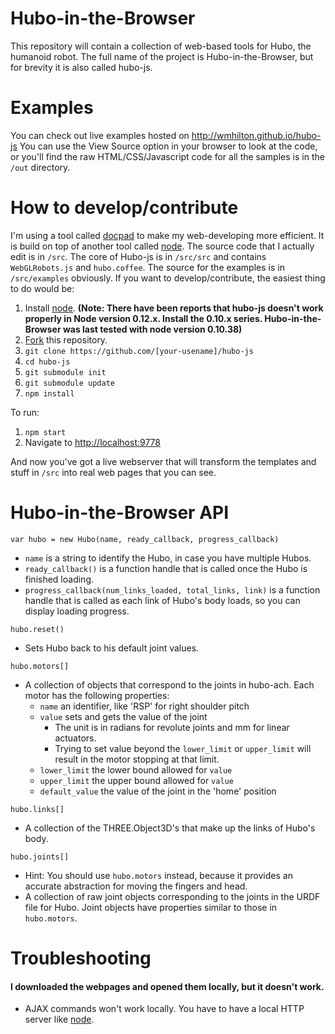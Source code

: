 Hubo-in-the-Browser
===================

This repository will contain a collection of web-based tools for Hubo, the humanoid robot. The full name of the project is Hubo-in-the-Browser, but for brevity it is also called hubo-js.

Examples
======== 

You can check out live examples hosted on <http://wmhilton.github.io/hubo-js> You can use the View Source option in your browser to look at the code, or you'll find the raw HTML/CSS/Javascript code for all the samples is in the `/out` directory.

How to develop/contribute
=========================

I'm using a tool called [docpad][] to make my web-developing more efficient. It is build on top of  another tool called [node][]. The source code that I actually edit is in `/src`. The core of Hubo-js is in `/src/src` and contains `WebGLRobots.js` and `hubo.coffee`. The source for the examples is in `/src/examples` obviously. If you want to develop/contribute, the easiest thing to do would be:

1. Install [node][]. **(Note: There have been reports that hubo-js doesn't work properly in Node version 0.12.x. Install the 0.10.x series. Hubo-in-the-Browser was last tested with node version 0.10.38)**
2. [Fork][] this repository.
3. `git clone https://github.com/[your-usename]/hubo-js`
4. `cd hubo-js`
5. `git submodule init`
6. `git submodule update`
7. `npm install`

To run:

1. `npm start`
2. Navigate to <http://localhost:9778>

And now you've got a live webserver that will transform the templates and stuff in `/src` into real web pages that you can see.

[docpad]: http://docpad.org/
[node]: http://nodejs.org/
[Fork]: https://github.com/wmhilton/hubo-js#fork-destination-box

Hubo-in-the-Browser API
=======================

`var hubo = new Hubo(name, ready_callback, progress_callback)`
  * `name` is a string to identify the Hubo, in case you have multiple Hubos.
  * `ready_callback()` is a function handle that is called once the Hubo is finished loading.
  * `progress_callback(num_links_loaded, total_links, link)` is a function handle that is called as each link of Hubo's body loads, so you can display loading progress.

`hubo.reset()`
  * Sets Hubo back to his default joint values.

`hubo.motors[]`
  * A collection of objects that correspond to the joints in hubo-ach. Each motor has the following properties:
    * `name` an identifier, like 'RSP' for right shoulder pitch
    * `value` sets and gets the value of the joint
      * The unit is in radians for revolute joints and mm for linear actuators.
      * Trying to set value beyond the `lower_limit` or `upper_limit` will result in the motor stopping at that limit.
    * `lower_limit` the lower bound allowed for `value`
    * `upper_limit` the upper bound allowed for `value`
    * `default_value` the value of the joint in the 'home' position

`hubo.links[]`
  * A collection of the THREE.Object3D's that make up the links of Hubo's body.

`hubo.joints[]`    
  * Hint: You should use `hubo.motors` instead, because it provides an accurate abstraction for moving the fingers and head.
  * A collection of raw joint objects corresponding to the joints in the URDF file for Hubo. Joint objects have properties similar to those in `hubo.motors`.


Troubleshooting
===============

#### I downloaded the webpages and opened them locally, but it doesn't work.

* AJAX commands won't work locally. You have to have a local HTTP server like [node][].
